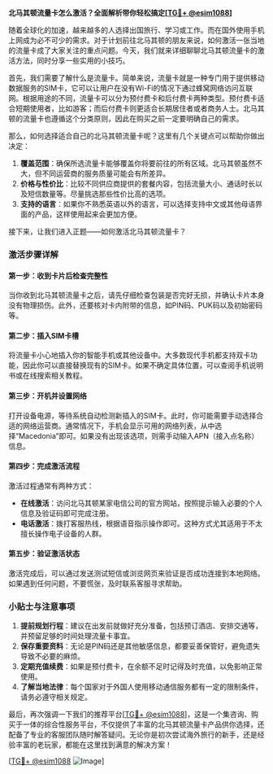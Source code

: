 **北马其顿流量卡怎么激活？全面解析带你轻松搞定[[TG💪+ @esim1088](https://t.me/s/esim1088)]**

随着全球化的加速，越来越多的人选择出国旅行、学习或工作。而在国外使用手机上网成为必不可少的需求。对于计划前往北马其顿的朋友来说，如何激活一张当地的流量卡成了大家关注的重点问题。今天，我们就来详细聊聊北马其顿流量卡的激活方法，同时分享一些实用的小技巧。

首先，我们需要了解什么是流量卡。简单来说，流量卡就是一种专门用于提供移动数据服务的SIM卡，它可以让用户在没有Wi-Fi的情况下通过蜂窝网络访问互联网。根据用途的不同，流量卡可以分为预付费卡和后付费卡两种类型。预付费卡适合短期使用者，比如游客；而后付费卡则更适合长期居住者或者商务人士。北马其顿的流量卡也遵循这个分类原则，因此在购买之前一定要明确自己的需求。

那么，如何选择适合自己的北马其顿流量卡呢？这里有几个关键点可以帮助你做出决定：

1. **覆盖范围**：确保所选流量卡能够覆盖你将要前往的所有区域。北马其顿虽然不大，但不同运营商的服务质量可能会有所差异。
2. **价格与性价比**：比较不同供应商提供的套餐内容，包括流量大小、通话时长以及短信数量等。尽量挑选那些性价比高的选项。
3. **支持的语言**：如果你不熟悉英语以外的语言，可以选择支持中文或其他母语界面的产品，这样使用起来会更加方便。

接下来，让我们进入正题——如何激活北马其顿流量卡？

### 激活步骤详解

#### 第一步：收到卡片后检查完整性
当你收到北马其顿流量卡之后，请先仔细检查包装是否完好无损，并确认卡片本身没有物理损伤。此外，还要核对卡内附带的信息，如PIN码、PUK码以及初始密码等。

#### 第二步：插入SIM卡槽
将流量卡小心地插入你的智能手机或其他设备中。大多数现代手机都支持双卡功能，因此你可以直接替换现有的SIM卡。如果不确定具体位置，可以查阅手机说明书或在线搜索相关教程。

#### 第三步：开机并设置网络
打开设备电源，等待系统自动检测新插入的SIM卡。此时，你可能需要手动选择合适的网络运营商。通常情况下，手机会显示可用的网络列表，从中选择“Macedonia”即可。如果没有出现该选项，则需手动输入APN（接入点名称）信息。

#### 第四步：完成激活流程
激活过程通常有两种方式：
- **在线激活**：访问北马其顿某家电信公司的官方网站，按照提示输入必要的个人信息及验证码即可完成注册。
- **电话激活**：拨打客服热线，根据语音指示操作即可。这种方式尤其适用于不太擅长操作电子设备的人群。

#### 第五步：验证激活状态
激活完成后，可以通过发送测试短信或浏览网页来验证是否成功连接到本地网络。如果遇到任何问题，不要慌张，及时联系客服寻求帮助。

### 小贴士与注意事项

1. **提前规划行程**：建议在出发前就做好充分准备，包括预订酒店、安排交通等，并预留足够的时间处理流量卡事宜。
2. **保存重要资料**：无论是PIN码还是其他敏感信息，都要妥善保管好，避免遗失导致不必要的麻烦。
3. **定期充值续费**：如果是预付费卡，在余额不足时记得及时充值，以免影响正常使用。
4. **了解当地法律**：每个国家对于外国人使用移动通信服务都有一定的限制条件，请务必遵守相关规定。

最后，再次强调一下我们的推荐平台[[TG💪+ @esim1088](https://t.me/s/esim1088)]，这是一个集咨询、购买于一体的综合性服务平台，不仅提供了丰富的北马其顿流量卡产品供你选择，还配备了专业的客服团队随时解答疑问。无论你是初次尝试海外旅行的新手，还是经验丰富的老玩家，都能在这里找到满意的解决方案！

[[TG💪+ @esim1088](https://t.me/s/esim1088) ![Image](https://i.postimg.cc/4NQfJmqS/Snipaste-2025-05-13-00-14-12.png)]